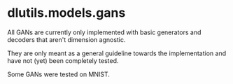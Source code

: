 # dlutils.models.gans

All GANs are currently only implemented with basic generators and decoders 
that aren't dimension agnostic.

They are only meant as a general guideline towards the implementation and 
have not (yet) been completely tested.

Some GANs were tested on MNIST.